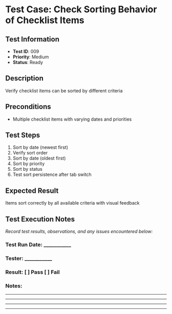 # Test Case: Check Sorting Behavior of Checklist Items

## Test Information
- **Test ID**: 009
- **Priority**: Medium
- **Status**: Ready

## Description
Verify checklist items can be sorted by different criteria

## Preconditions
- Multiple checklist items with varying dates and priorities

## Test Steps
1. Sort by date (newest first)
2. Verify sort order
3. Sort by date (oldest first)
4. Sort by priority
5. Sort by status
6. Test sort persistence after tab switch

## Expected Result
Items sort correctly by all available criteria with visual feedback

## Test Execution Notes
_Record test results, observations, and any issues encountered below:_

### Test Run Date: ___________
### Tester: ___________
### Result: [ ] Pass [ ] Fail

### Notes:
_________________________________
_________________________________
_________________________________
_________________________________